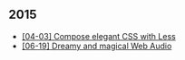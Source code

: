 2015
-------------
- [[04-03] Compose elegant CSS with Less](http://sunebear.com/sessions/2015-04-03-compose-elegant-css-with-less)
- [[06-19] Dreamy and magical Web Audio](http://sunebear.com/sessions/2015-06-19-dreamy-and-magical-web-audio)
